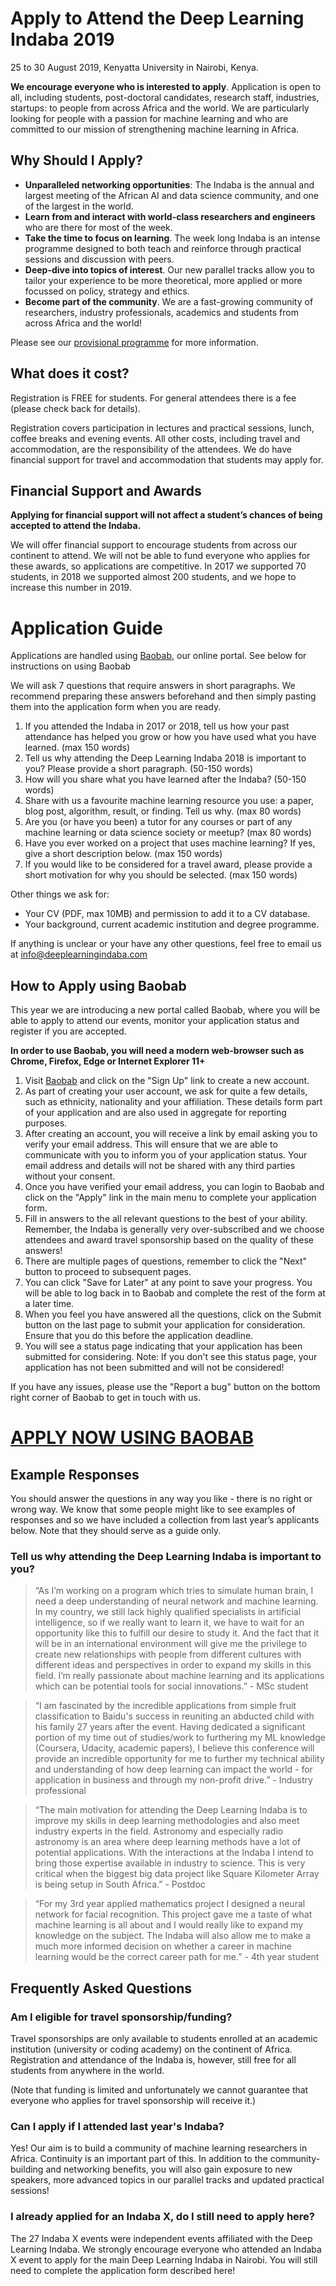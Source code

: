 # Apply to Attend the Deep Learning Indaba 2019


25 to 30 August 2019, Kenyatta University in Nairobi, Kenya. 


**We encourage everyone who is interested to apply**. Application is open to all, including students, post-doctoral candidates, research staff, industries, startups: to people from across Africa and the world. We are particularly looking for people with a passion for machine learning and who are committed to our mission of strengthening machine learning in Africa. 

## Why Should I Apply?
* **Unparalleled networking opportunities**: The Indaba is the annual and largest meeting of the African AI and data science community, and one of the largest in the world.
* **Learn from and interact with world-class researchers and engineers** who are there for most of the week.
* **Take the time to focus on learning**. The week long Indaba is an intense programme designed to both teach and reinforce through practical sessions and discussion with peers.
* **Deep-dive into topics of interest**. Our new parallel tracks allow you to tailor your experience to be more theoretical, more applied or more focussed on policy, strategy and ethics.
* **Become part of the community**. We are a fast-growing community of researchers, industry professionals, academics and students from across Africa and the world!

Please see our [provisional programme](http://www.deeplearningindaba.com/schedule-2019.html) for more information.

## What does it cost?
Registration is FREE for students. For general attendees there is a fee (please check back for details).

Registration covers participation in lectures and practical sessions, lunch, coffee breaks and evening events. All other costs, including travel and accommodation, are the responsibility of the attendees. We do have financial support for travel and accommodation that students may apply for. 

## Financial Support and Awards
**Applying for financial support will not affect a student’s chances of being accepted to attend the Indaba.**

We will offer financial support to encourage students from across our continent to attend. We will not be able to fund everyone who applies for these awards, so applications are competitive. In 2017 we supported 70 students, in 2018 we supported almost 200 students, and we hope to increase this number in 2019.


# Application Guide
Applications are handled using [Baobab](https://baobab.deeplearningindaba.com), our online portal. See below for instructions on using Baobab

We will ask 7 questions that require answers in short paragraphs. We recommend preparing these answers beforehand and then simply pasting them into the application form when you are ready.

1. If you attended the Indaba in 2017 or 2018, tell us how your past attendance has helped you grow or how you have used what you have learned. (max 150 words)
2. Tell us why attending the Deep Learning Indaba 2018 is important to you? Please provide a short paragraph. (50-150 words)
3. How will you share what you have learned after the Indaba? (50-150 words)
4. Share with us a favourite machine learning resource you use: a paper, blog post, algorithm, result, or finding. Tell us why. (max 80 words)
5. Are you (or have you been) a tutor for any courses or part of any machine learning or data science society or meetup? (max 80 words)
6. Have you ever worked on a project that uses machine learning? If yes, give a short description below. (max 150 words)
7. If you would like to be considered for a travel award, please provide a short motivation for why you should be selected. (max 150 words)

Other things we ask for:
* Your CV (PDF, max 10MB) and permission to add it to a CV database.
* Your background, current academic institution and degree programme.

If anything is unclear or your have any other questions, feel free to email us at info@deeplearningindaba.com

## How to Apply using Baobab
This year we are introducing a new portal called Baobab, where you will be able to apply to attend our events, monitor your application status and register if you are accepted.

**In order to use Baobab, you will need a modern web-browser such as Chrome, Firefox, Edge or Internet Explorer 11+**

1. Visit [Baobab](https://baobab.deeplearningindaba.com) and click on the "Sign Up" link to create a new account.
2. As part of creating your user account, we ask for quite a few details, such as ethnicity, nationality and your affiliation. These details form part of your application and are also used in aggregate for reporting purposes. 
3. After creating an account, you will receive a link by email asking you to verify your email address. This will ensure that we are able to communicate with you to inform you of your application status. Your email address and details will not be shared with any third parties without your consent. 
4. Once you have verified your email address, you can login to Baobab and click on the "Apply" link in the main menu to complete your application form.
5. Fill in answers to the all relevant questions to the best of your ability. Remember, the Indaba is generally very over-subscribed and we choose attendees and award travel sponsorship based on the quality of these answers! 
6. There are multiple pages of questions, remember to click the "Next" button to proceed to subsequent pages. 
7. You can click "Save for Later" at any point to save your progress. You will be able to log back in to Baobab and complete the rest of the form at a later time.
8. When you feel you have answered all the questions, click on the Submit button on the last page to submit your application for consideration. Ensure that you do this before the application deadline. 
9. You will see a status page indicating that your application has been submitted for considering. Note: If you don't see this status page, your application has not been submitted and will not be considered!

If you have any issues, please use the "Report a bug" button on the bottom right corner of Baobab to get in touch with us. 

# [APPLY NOW USING BAOBAB](https://baobab.deeplearningindaba.com)

## Example Responses
You should answer the questions in any way you like - there is no right or wrong way. We know that some people might like to see examples of responses and so we have included a collection from last year’s applicants below. Note that they should serve as a guide only.

### Tell us why attending the Deep Learning Indaba is important to you?
> “As I’m working on a program which tries to simulate human brain, I need a deep understanding of neural network and machine learning. In my country, we still lack highly qualified specialists in artificial intelligence, so if we really want to learn it, we have to wait for an opportunity like this to fulfill our desire to study it.  And the fact that it will be in an international environment will give me the privilege to create new relationships with people from different cultures with different ideas and perspectives in order to expand my skills in this field. I’m really passionate about machine learning and its applications which can be potential tools for social innovations.” - MSc student

> “I am fascinated by the incredible applications from simple fruit classification to Baidu's success in reuniting an abducted child with his family 27 years after the event. Having dedicated a significant portion of my time out of studies/work to furthering my ML knowledge (Coursera, Udacity, academic papers), I believe this conference will provide an incredible opportunity for me to further my technical ability and understanding of how deep learning can impact the world - for application in business and through my non-profit drive.” - Industry professional

> “The main motivation for attending the Deep Learning Indaba is to improve my skills in deep learning methodologies and also meet industry experts in the field. Astronomy and especially radio astronomy is an area where deep learning methods have a lot of potential applications. With the interactions at the Indaba I intend to bring those expertise available in industry to science. This is very critical when the biggest big data project like Square Kilometer Array is being setup in South Africa.”  - Postdoc

> “For my 3rd year applied mathematics project I designed a neural network for facial recognition. This project gave me a taste of what machine learning is all about and I would really like to expand my knowledge on the subject. The Indaba will also allow me to make a much more informed decision on whether a career in machine learning would be the correct career path for me.” - 4th year student

## Frequently Asked Questions
### Am I eligible for travel sponsorship/funding?
Travel sponsorships are only available to students enrolled at an academic institution (university or coding academy) on the continent of Africa. Registration and attendance of the Indaba is, however, still free for all students from anywhere in the world. 

(Note that funding is limited and unfortunately we cannot guarantee that everyone who applies for travel sponsorship will receive it.)

### Can I apply if I attended last year's Indaba?
Yes! Our aim is to build a community of machine learning researchers in Africa. Continuity is an important part of this. In addition to the community-building and networking benefits, you will also gain exposure to new speakers, more advanced topics in our parallel tracks and updated practical sessions! 

### I already applied for an Indaba X, do I still need to apply here?
The 27 Indaba X events were independent events affiliated with the Deep Learning Indaba. We strongly encourage everyone who attended an Indaba X event to apply for the main Deep Learning Indaba in Nairobi. You will still need to complete the application form described here!
